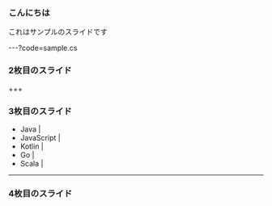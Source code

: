 ###  こんにちは

これはサンプルのスライドです

---?code=sample.cs


### 2枚目のスライド


+++


### 3枚目のスライド

- Java |
- JavaScript |
- Kotlin |
- Go |
- Scala |

---


### 4枚目のスライド
